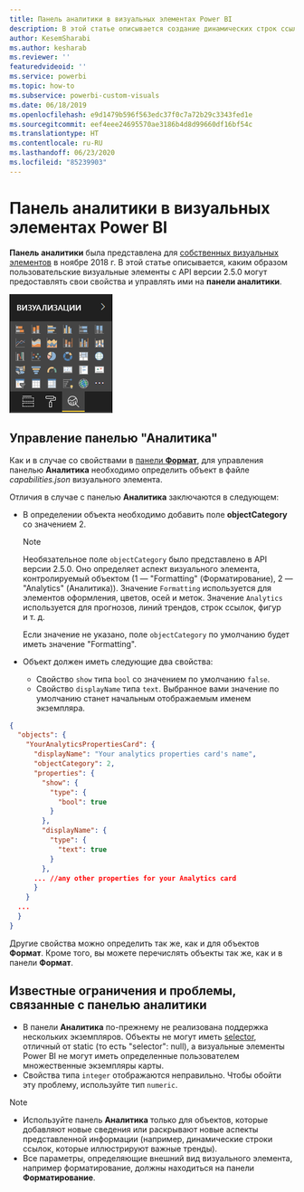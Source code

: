 ```yaml
---
title: Панель аналитики в визуальных элементах Power BI
description: В этой статье описывается создание динамических строк ссылок в визуальных элементах Power BI.
author: KesemSharabi
ms.author: kesharab
ms.reviewer: ''
featuredvideoid: ''
ms.service: powerbi
ms.topic: how-to
ms.subservice: powerbi-custom-visuals
ms.date: 06/18/2019
ms.openlocfilehash: e9d1479b596f563edc37f0c7a72b29c3343fed1e
ms.sourcegitcommit: eef4eee24695570ae3186b4d8d99660df16bf54c
ms.translationtype: HT
ms.contentlocale: ru-RU
ms.lasthandoff: 06/23/2020
ms.locfileid: "85239903"
---
```

# <a name="the-analytics-pane-in-power-bi-visuals"></a>Панель аналитики в визуальных элементах Power BI

**Панель аналитики** была представлена для [собственных визуальных элементов](https://docs.microsoft.com/power-bi/desktop-analytics-pane) в ноябре 2018 г.
В этой статье описывается, каким образом пользовательские визуальные элементы с API версии 2.5.0 могут предоставлять свои свойства и управлять ими на **панели аналитики**.

![Панель "Аналитика"](media/analytics-pane/visualization-pane-analytics-tab.png)

## <a name="manage-the-analytics-pane"></a>Управление панелью "Аналитика"

Как и в случае со свойствами в [панели **Формат**](https://docs.microsoft.com/power-bi/developer/visuals/custom-visual-develop-tutorial-format-options), для управления панелью **Аналитика** необходимо определить объект в файле *capabilities.json* визуального элемента.

Отличия в случае с панелью **Аналитика** заключаются в следующем:

* В определении объекта необходимо добавить поле **objectCategory** со значением 2.

    > [!NOTE]
    > Необязательное поле `objectCategory` было представлено в API версии 2.5.0. Оно определяет аспект визуального элемента, контролируемый объектом (1 — "Formatting" (Форматирование), 2 — "Analytics" (Аналитика)). Значение `Formatting` используется для элементов оформления, цветов, осей и меток. Значение `Analytics` используется для прогнозов, линий трендов, строк ссылок, фигур и т. д.
    >
    > Если значение не указано, поле `objectCategory` по умолчанию будет иметь значение "Formatting".

* Объект должен иметь следующие два свойства:
    * Свойство `show` типа `bool` со значением по умолчанию `false`.
    * Свойство `displayName` типа `text`. Выбранное вами значение по умолчанию станет начальным отображаемым именем экземпляра.

```json
{
  "objects": {
    "YourAnalyticsPropertiesCard": {
      "displayName": "Your analytics properties card's name",
      "objectCategory": 2,
      "properties": {
        "show": {
          "type": {
            "bool": true
          }
        },
        "displayName": {
          "type": {
            "text": true
          }
        },
      ... //any other properties for your Analytics card
      }
    }
  ...
  }
}
```

Другие свойства можно определить так же, как и для объектов **Формат**. Кроме того, вы можете перечислять объекты так же, как и в панели **Формат**.

## <a name="known-limitations-and-issues-of-the-analytics-pane"></a>Известные ограничения и проблемы, связанные с панелью аналитики

* В панели **Аналитика** по-прежнему не реализована поддержка нескольких экземпляров. Объекты не могут иметь [selector](https://microsoft.github.io/PowerBI-visuals/docs/concepts/objects-and-properties/#selector), отличный от static (то есть "selector": null), а визуальные элементы Power BI не могут иметь определенные пользователем множественные экземпляры карты.
* Свойства типа `integer` отображаются неправильно. Чтобы обойти эту проблему, используйте тип `numeric`.

> [!NOTE]
> * Используйте панель **Аналитика** только для объектов, которые добавляют новые сведения или раскрывают новые аспекты представленной информации (например, динамические строки ссылок, которые иллюстрируют важные тренды).
> * Все параметры, определяющие внешний вид визуального элемента, например форматирование, должны находиться на панели **Форматирование**.
